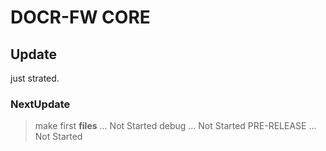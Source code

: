 # DOCR-FW CORE

## Update

just strated.

### NextUpdate

> make first **files** ... Not Started
> debug                ... Not Started
> PRE-RELEASE          ... Not Started